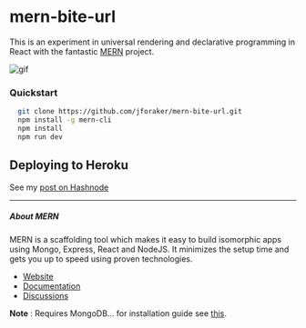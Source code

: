 # mern-bite-url

This is an experiment in universal rendering and declarative programming in React with the fantastic [MERN](http://mern.io) project.

![gif](http://jffileshares.s3.amazonaws.com/Screen-Recording-2016-05-22-00-37-00-BM03zKsBnA.gif)


### Quickstart

```bash
  git clone https://github.com/jforaker/mern-bite-url.git
  npm install -g mern-cli
  npm install
  npm run dev
```



## Deploying to Heroku

See my [post on Hashnode](https://hashnode.com/post/deploying-mern-to-heroku-success-cio7sc1py013nis531rg3lfmz)

____________________


##### About MERN

MERN is a scaffolding tool which makes it easy to build isomorphic apps using Mongo, Express, React and NodeJS. It minimizes the setup time and gets you up to speed using proven technologies.

- [Website](http://mern.io)
- [Documentation](http://mern.io/documentation.html)
- [Discussions](https://hashnode.com/n/mern)

**Note** : Requires MongoDB... for installation guide see [this](https://docs.mongodb.org/v3.0/installation/).

